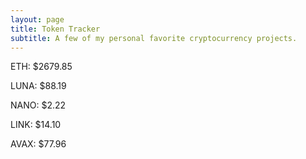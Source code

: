 ```yaml
---
layout: page
title: Token Tracker
subtitle: A few of my personal favorite cryptocurrency projects.
---
```


<!--BEGINCRYPTOINPUT-->
ETH: $2679.85

LUNA: $88.19

NANO: $2.22

LINK: $14.10

AVAX: $77.96

<!--ENDCRYPTOINPUT-->
